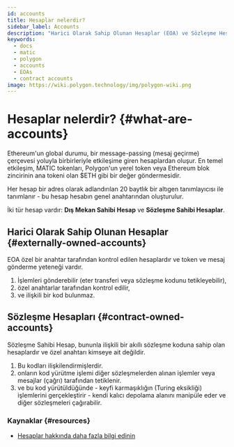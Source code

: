 ```yaml
---
id: accounts
title: Hesaplar nelerdir?
sidebar_label: Accounts
description: "Harici Olarak Sahip Olunan Hesaplar (EOA) ve Sözleşme Hesapları."
keywords:
  - docs
  - matic
  - polygon
  - accounts
  - EOAs
  - contract accounts
image: https://wiki.polygon.technology/img/polygon-wiki.png
---
```


# Hesaplar nelerdir? {#what-are-accounts}

Ethereum'un global durumu, bir message-passing (mesaj geçirme) çerçevesi yoluyla birbirleriyle etkileşime giren hesaplardan oluşur. En temel etkileşim, MATIC tokenları, Polygon'un yerel token veya Ethereum blok zincirinin ana tokeni olan $ETH gibi bir değer göndermesidir.

Her hesap bir adres olarak adlandırılan 20 baytlık bir altıgen tanımlayıcısı ile tanımlanır - bu hesap hesabın genel anahtarından oluşturulur.

İki tür hesap vardır: **Dış Mekan Sahibi Hesap** ve **Sözleşme Sahibi Hesaplar**.

## Harici Olarak Sahip Olunan Hesaplar {#externally-owned-accounts}

EOA özel bir anahtar tarafından kontrol edilen hesaplardır ve token ve mesaj gönderme yeteneği vardır.

1. İşlemleri gönderebilir (eter transferi veya sözleşme kodunu tetikleyebilir),
2. özel anahtarlar tarafından kontrol edilir,
3. ve ilişkili bir kod bulunmaz.

## Sözleşme Hesapları {#contract-owned-accounts}
Sözleşme Sahibi Hesap, bununla ilişkili bir akıllı sözleşme koduna sahip olan hesaplardır ve özel anahtarı kimseye ait değildir.

1. Bu kodları ilişkilendirmişlerdir.
2. onların kod yürütme işlemi diğer sözleşmelerden alınan işlemler veya mesajlar (çağrı) tarafından tetiklenir.
3. ve bu kod yürütüldüğünde - keyfi karmaşıklığın (Turing eksikliği) işlemlerini gerçekleştirir - kendi kalıcı depolama alanını manipüle eder ve diğer sözleşmeleri çağırabilir.

### Kaynaklar {#resources}

- [Hesaplar hakkında daha fazla bilgi edinin](https://github.com/ethereum/homestead-guide/blob/master/source/contracts-and-transactions/account-types-gas-and-transactions.rst#externally-owned-accounts-eoas)
